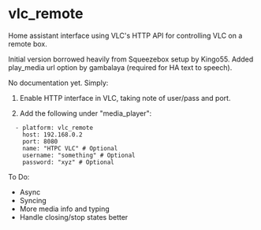 # vlc_remote
Home assistant interface using VLC's HTTP API for controlling VLC on a remote box.

Initial version borrowed heavily from Squeezebox setup by Kingo55.
Added play_media url option by gambalaya (required for HA text to speech).

No documentation yet. Simply:

1. Enable HTTP interface in VLC, taking note of user/pass and port.

2. Add the following under "media_player":
```
  - platform: vlc_remote
    host: 192.168.0.2
    port: 8080
    name: "HTPC VLC" # Optional
    username: "something" # Optional
    password: "xyz" # Optional
```
To Do:
 - Async
 - Syncing
 - More media info and typing
 - Handle closing/stop states better
